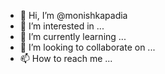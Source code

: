 - 👋 Hi, I’m @monishkapadia
- 👀 I’m interested in ...
- 🌱 I’m currently learning ...
- 💞️ I’m looking to collaborate on ...
- 📫 How to reach me ...

<!---
monishkapadia/monishkapadia is a ✨ special ✨ repository because its `README.md` (this file) appears on your GitHub profile.
You can click the Preview link to take a look at your changes.
--->
